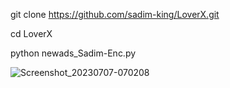 git clone https://github.com/sadim-king/LoverX.git

cd LoverX

python newads_Sadim-Enc.py

![Screenshot_20230707-070208](https://github.com/sadim-king/LoverX/assets/133739417/bbf6e22b-8c60-4581-b35f-3569881ff57b)
